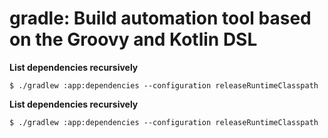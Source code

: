 gradle: Build automation tool based on the Groovy and Kotlin DSL
====

**List dependencies recursively**

    $ ./gradlew :app:dependencies --configuration releaseRuntimeClasspath
      
**List dependencies recursively**

    $ ./gradlew :app:dependencies --configuration releaseRuntimeClasspath
